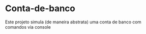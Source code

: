 # Conta-de-banco
Este projeto simula (de maneira abstrata) uma conta de banco com comandos via console 
